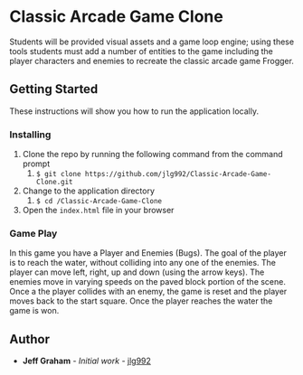 # Classic Arcade Game Clone

Students will be provided visual assets and a game loop engine; using these tools students must add a number of entities to the game including the player characters and enemies to recreate the classic arcade game Frogger.

## Getting Started

These instructions will show you how to run the application locally.

### Installing

 1. Clone the repo by running the following command from the command prompt
	 1. `$ git clone https://github.com/jlg992/Classic-Arcade-Game-Clone.git`
 2. Change to the  application directory
	 1. `$ cd /Classic-Arcade-Game-Clone`
 3. Open the `index.html` file in your browser

### Game Play


In this game you have a Player and Enemies (Bugs). The goal of the player is to reach the water, without colliding into any one of the enemies. The player can move left, right, up and down (using the arrow keys). The enemies move in varying speeds on the paved block portion of the scene. Once a the player collides with an enemy, the game is reset and the player moves back to the start square. Once the player reaches the water the game is won.

## Author

* **Jeff Graham** - *Initial work* - [jlg992](https://github.com/jlg992)
